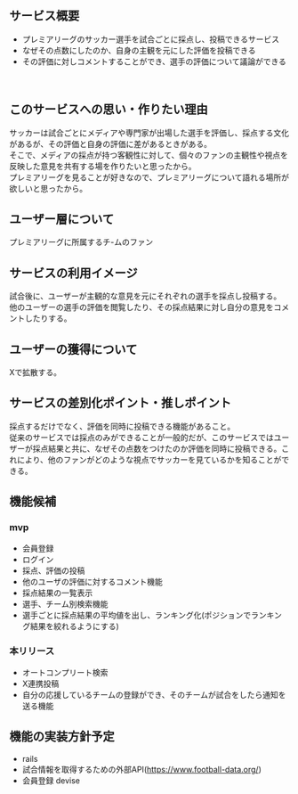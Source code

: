## サービス概要
 - プレミアリーグのサッカー選手を試合ごとに採点し、投稿できるサービス
 - なぜその点数にしたのか、自身の主観を元にした評価を投稿できる
 - その評価に対しコメントすることができ、選手の評価について議論ができる

<br>

## このサービスへの思い・作りたい理由
サッカーは試合ごとにメディアや専門家が出場した選手を評価し、採点する文化があるが、その評価と自身の評価に差があるときがある。
<br>
そこで、メディアの採点が持つ客観性に対して、個々のファンの主観性や視点を反映した意見を共有する場を作りたいと思ったから。
<br>
プレミアリーグを見ることが好きなので、プレミアリーグについて語れる場所が欲しいと思ったから。

## ユーザー層について
プレミアリーグに所属するチ-ムのファン

## サービスの利用イメージ
試合後に、ユーザーが主観的な意見を元にそれぞれの選手を採点し投稿する。<br>
他のユーザーの選手の評価を閲覧したり、その採点結果に対し自分の意見をコメントしたりする。


## ユーザーの獲得について
Xで拡散する。

## サービスの差別化ポイント・推しポイント
採点するだけでなく、評価を同時に投稿できる機能があること。<br>
従来のサービスでは採点のみができることが一般的だが、このサービスではユーザーが採点結果と共に、なぜその点数をつけたのか評価を同時に投稿できる。これにより、他のファンがどのような視点でサッカーを見ているかを知ることができる。

## 機能候補
### mvp
- 会員登録
- ログイン
- 採点、評価の投稿
- 他のユーザの評価に対するコメント機能
- 採点結果の一覧表示
- 選手、チーム別検索機能
- 選手ごとに採点結果の平均値を出し、ランキング化(ポジションでランキング結果を絞れるようにする)

### 本リリース
- オートコンプリート検索
- X連携投稿
- 自分の応援しているチームの登録ができ、そのチームが試合をしたら通知を送る機能



## 機能の実装方針予定
- rails
- 試合情報を取得するための外部API(https://www.football-data.org/)
- 会員登録 devise
